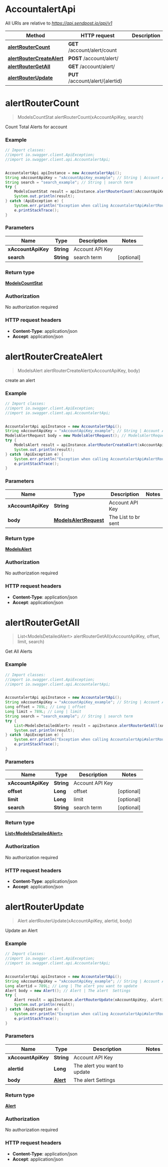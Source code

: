 # AccountalertApi

All URIs are relative to *https://api.sendpost.io/api/v1*

Method | HTTP request | Description
------------- | ------------- | -------------
[**alertRouterCount**](AccountalertApi.md#alertRouterCount) | **GET** /account/alert/count | 
[**alertRouterCreateAlert**](AccountalertApi.md#alertRouterCreateAlert) | **POST** /account/alert/ | 
[**alertRouterGetAll**](AccountalertApi.md#alertRouterGetAll) | **GET** /account/alert/ | 
[**alertRouterUpdate**](AccountalertApi.md#alertRouterUpdate) | **PUT** /account/alert/{alertid} | 


<a name="alertRouterCount"></a>
# **alertRouterCount**
> ModelsCountStat alertRouterCount(xAccountApiKey, search)



Count Total Alerts for account

### Example
```java
// Import classes:
//import io.swagger.client.ApiException;
//import io.swagger.client.api.AccountalertApi;


AccountalertApi apiInstance = new AccountalertApi();
String xAccountApiKey = "xAccountApiKey_example"; // String | Account API Key
String search = "search_example"; // String | search term
try {
    ModelsCountStat result = apiInstance.alertRouterCount(xAccountApiKey, search);
    System.out.println(result);
} catch (ApiException e) {
    System.err.println("Exception when calling AccountalertApi#alertRouterCount");
    e.printStackTrace();
}
```

### Parameters

Name | Type | Description  | Notes
------------- | ------------- | ------------- | -------------
 **xAccountApiKey** | **String**| Account API Key |
 **search** | **String**| search term | [optional]

### Return type

[**ModelsCountStat**](ModelsCountStat.md)

### Authorization

No authorization required

### HTTP request headers

 - **Content-Type**: application/json
 - **Accept**: application/json

<a name="alertRouterCreateAlert"></a>
# **alertRouterCreateAlert**
> ModelsAlert alertRouterCreateAlert(xAccountApiKey, body)



create an alert

### Example
```java
// Import classes:
//import io.swagger.client.ApiException;
//import io.swagger.client.api.AccountalertApi;


AccountalertApi apiInstance = new AccountalertApi();
String xAccountApiKey = "xAccountApiKey_example"; // String | Account API Key
ModelsAlertRequest body = new ModelsAlertRequest(); // ModelsAlertRequest | The List to br sent
try {
    ModelsAlert result = apiInstance.alertRouterCreateAlert(xAccountApiKey, body);
    System.out.println(result);
} catch (ApiException e) {
    System.err.println("Exception when calling AccountalertApi#alertRouterCreateAlert");
    e.printStackTrace();
}
```

### Parameters

Name | Type | Description  | Notes
------------- | ------------- | ------------- | -------------
 **xAccountApiKey** | **String**| Account API Key |
 **body** | [**ModelsAlertRequest**](ModelsAlertRequest.md)| The List to br sent |

### Return type

[**ModelsAlert**](ModelsAlert.md)

### Authorization

No authorization required

### HTTP request headers

 - **Content-Type**: application/json
 - **Accept**: application/json

<a name="alertRouterGetAll"></a>
# **alertRouterGetAll**
> List&lt;ModelsDetailedAlert&gt; alertRouterGetAll(xAccountApiKey, offset, limit, search)



Get All Alerts

### Example
```java
// Import classes:
//import io.swagger.client.ApiException;
//import io.swagger.client.api.AccountalertApi;


AccountalertApi apiInstance = new AccountalertApi();
String xAccountApiKey = "xAccountApiKey_example"; // String | Account API Key
Long offset = 789L; // Long | offset
Long limit = 789L; // Long | limit
String search = "search_example"; // String | search term
try {
    List<ModelsDetailedAlert> result = apiInstance.alertRouterGetAll(xAccountApiKey, offset, limit, search);
    System.out.println(result);
} catch (ApiException e) {
    System.err.println("Exception when calling AccountalertApi#alertRouterGetAll");
    e.printStackTrace();
}
```

### Parameters

Name | Type | Description  | Notes
------------- | ------------- | ------------- | -------------
 **xAccountApiKey** | **String**| Account API Key |
 **offset** | **Long**| offset | [optional]
 **limit** | **Long**| limit | [optional]
 **search** | **String**| search term | [optional]

### Return type

[**List&lt;ModelsDetailedAlert&gt;**](ModelsDetailedAlert.md)

### Authorization

No authorization required

### HTTP request headers

 - **Content-Type**: application/json
 - **Accept**: application/json

<a name="alertRouterUpdate"></a>
# **alertRouterUpdate**
> Alert alertRouterUpdate(xAccountApiKey, alertid, body)



Update an Alert

### Example
```java
// Import classes:
//import io.swagger.client.ApiException;
//import io.swagger.client.api.AccountalertApi;


AccountalertApi apiInstance = new AccountalertApi();
String xAccountApiKey = "xAccountApiKey_example"; // String | Account API Key
Long alertid = 789L; // Long | The alert you want to update
Alert body = new Alert(); // Alert | The alert  Settings
try {
    Alert result = apiInstance.alertRouterUpdate(xAccountApiKey, alertid, body);
    System.out.println(result);
} catch (ApiException e) {
    System.err.println("Exception when calling AccountalertApi#alertRouterUpdate");
    e.printStackTrace();
}
```

### Parameters

Name | Type | Description  | Notes
------------- | ------------- | ------------- | -------------
 **xAccountApiKey** | **String**| Account API Key |
 **alertid** | **Long**| The alert you want to update |
 **body** | [**Alert**](Alert.md)| The alert  Settings |

### Return type

[**Alert**](Alert.md)

### Authorization

No authorization required

### HTTP request headers

 - **Content-Type**: application/json
 - **Accept**: application/json

